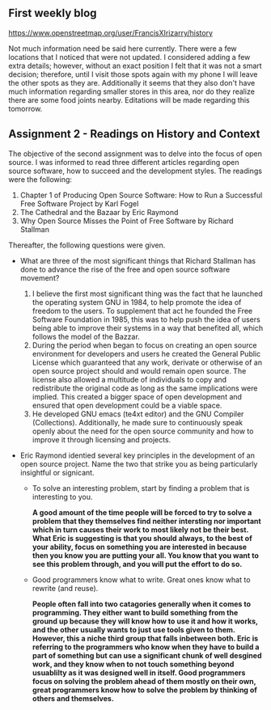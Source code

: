 ## First weekly blog


https://www.openstreetmap.org/user/FrancisXIrizarry/history

Not much information need be said here currently. There were a few locations that I noticed that were not updated. I considered adding a few extra details; however, without an exact position I felt that it was not a smart decision; therefore, until I visit those spots again with my phone I will leave the other spots as they are. Additionally it seems that they also don't have much information regarding smaller stores in this area, nor do they realize there are some food joints nearby. Editations will be made regarding this tomorrow. 


## Assignment 2 - Readings on History and Context

The objective of the second assignment was to delve into the focus of open source. I was informed to read three different articles regarding open source software, how to succeed and the development styles. The readings were the following: 
1. Chapter 1 of Producing Open Source Software: How to Run a Successful Free Software Project by Karl Fogel 
2. The Cathedral and the Bazaar by Eric Raymond 
3. Why Open Source Misses the Point of Free Software by Richard Stallman 

Thereafter, the following questions were given. 
* What are three of the most significant things that Richard Stallman has done to advance the rise of
the free and open source software movement?
  1. I believe the first most significant thing was the fact that he launched the operating system GNU in 1984, to help promote the idea of freedom to the users. To supplement that act he founded the Free Software Foundation in 1985, this was to help push the idea of users being able to improve their systems in a way that benefited all, which follows the model of the Bazzar. 
  2. During the period when began to focus on creating an open source environment for developers and users he created the General Public License which guaranteed that any work, derivate or otherwise of an open source project should and would remain open source. The license also allowed a multitude of individuals to copy and redistribute the original code as long as the same implications were implied. This created a bigger space of open development and ensured that open development could be a viable space. 
  3. He developed GNU emacs (te4xt editor) and the GNU Compiler (Collections). Additionally, he made sure to continuously speak openly about the need for the open source community and how to improve it through licensing and projects. 

* Eric Raymond identied several key principles in the development of an open source project. Name
the two that strike you as being particularly insightful or signicant.
  * To solve an interesting problem, start by finding a problem that is interesting to you.
  
    __A good amount of the time people will be forced to try to solve a problem that they themselves find neither intersting nor important which in turn causes their work to most likely not be their best. What Eric is suggesting is that you should always, to the best of your ability, focus on something you are interested in because then you know you are putting your all. You know that you want to see this problem through, and you will put the effort to do so.__
  
  * Good programmers know what to write. Great ones know what to rewrite (and reuse). 
  
    __People often fall into two catagories generally when it comes to programming. They either want to build something from the ground up because they will know how to use it and how it works, and the other usually wants to just use tools given to them. However, this a niche third group that falls inbetween both. Eric is referring to the programmers who know when they have to build a part of something but can use a significant chunk of well desgined work, and they know when to not touch something beyond usuablilty as it was designed well in itself. Good programmers focus on solving the problem ahead of them mostly on their own, great programmers know how to solve the problem by thinking of others and themselves.__
